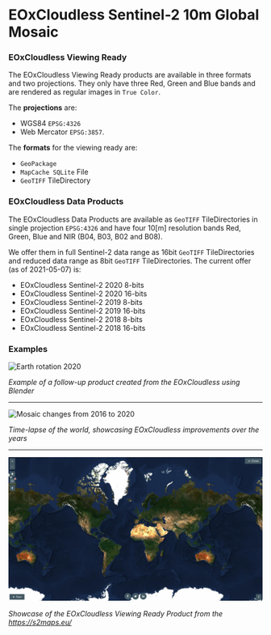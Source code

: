 # EOxCloudless Sentinel-2 10m Global Mosaic

### EOxCloudless Viewing Ready

The EOxCloudless Viewing Ready products are available in three formats and 
two projections. They only have three Red, Green and Blue bands and are rendered as 
regular images in `True Color`.

The **projections** are:
* WGS84 `EPSG:4326` 
* Web Mercator `EPSG:3857`. 
  
The **formats** for the viewing ready are:
* `GeoPackage`
* `MapCache SQLite` File
* `GeoTIFF` TileDirectory

### EOxCloudless Data Products

The EOxCloudless Data Products are available as `GeoTIFF` TileDirectories in 
single projection `EPSG:4326` and have four 10[m] resolution bands Red, Green, 
Blue and NIR (B04, B03, B02 and B08).

We offer them in full Sentinel-2 data range as 16bit `GeoTIFF` TileDirectories and 
reduced data range as 8bit `GeoTIFF` TileDirectories. The current offer 
(as of 2021-05-07) is:
* EOxCloudless Sentinel-2 2020 8-bits
* EOxCloudless Sentinel-2 2020 16-bits
* EOxCloudless Sentinel-2 2019 8-bits
* EOxCloudless Sentinel-2 2019 16-bits
* EOxCloudless Sentinel-2 2018 8-bits
* EOxCloudless Sentinel-2 2018 16-bits

### Examples

![Earth rotation 2020](S2cloudless-2020_animation_smaller.gif)

*Example of a follow-up product created from the EOxCloudless using Blender*

----------------------------------

![Mosaic changes from 2016 to 2020](S2cloudless-over-the-years-animation.gif)

*Time-lapse of the world, showcasing EOxCloudless improvements over the years*

----------------------------------

![EOxCloudless Viewing Ready 2020](S2cloudless-2020_website.jpg)

*Showcase of the EOxCloudless Viewing Ready Product from the https://s2maps.eu/*



